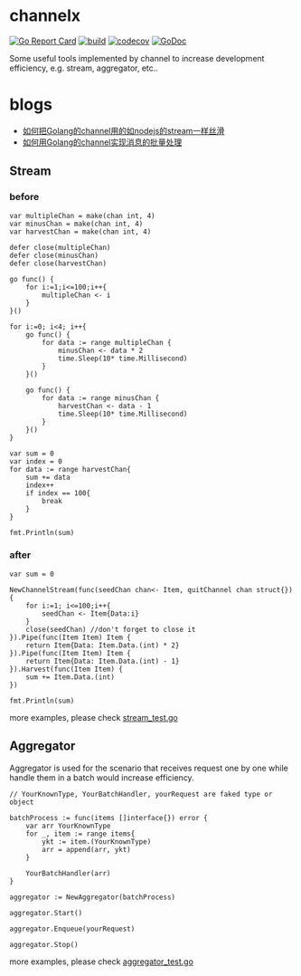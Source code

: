 # channelx
[![Go Report Card](https://goreportcard.com/badge/github.com/Ksloveyuan/channelx)](https://goreportcard.com/report/github.com/Ksloveyuan/channelx)
[![build](https://api.travis-ci.org/Ksloveyuan/channelx.svg?branch=master)](https://api.travis-ci.org/Ksloveyuan/channelx.svg?branch=master)
[![codecov](https://codecov.io/gh/Ksloveyuan/channelx/branch/master/graph/badge.svg)](https://codecov.io/gh/Ksloveyuan/channelx)
[![GoDoc](https://godoc.org/github.com/Ksloveyuan/channelx?status.svg)](https://godoc.org/github.com/Ksloveyuan/channelx)

Some useful tools implemented by channel to increase development efficiency, e.g. stream, aggregator, etc..

# blogs
- [如何把Golang的channel用的如nodejs的stream一样丝滑](https://juejin.im/post/5d7ba76ef265da03be490856)
- [如何用Golang的channel实现消息的批量处理](https://juejin.im/post/5d8c6775e51d45781332e91f)

## Stream
### before
```golang
var multipleChan = make(chan int, 4)
var minusChan = make(chan int, 4)
var harvestChan = make(chan int, 4)

defer close(multipleChan)
defer close(minusChan)
defer close(harvestChan)

go func() {
    for i:=1;i<=100;i++{
        multipleChan <- i
    }
}()

for i:=0; i<4; i++{
    go func() {
        for data := range multipleChan {
            minusChan <- data * 2
            time.Sleep(10* time.Millisecond)
        }
    }()

    go func() {
        for data := range minusChan {
            harvestChan <- data - 1
            time.Sleep(10* time.Millisecond)
        }
    }()
}

var sum = 0
var index = 0
for data := range harvestChan{
    sum += data
    index++
    if index == 100{
        break
    }
}

fmt.Println(sum)
```

### after

```golang
var sum = 0

NewChannelStream(func(seedChan chan<- Item, quitChannel chan struct{}) {
    for i:=1; i<=100;i++{
        seedChan <- Item{Data:i}
    }
    close(seedChan) //don't forget to close it
}).Pipe(func(Item Item) Item {
    return Item{Data: Item.Data.(int) * 2}
}).Pipe(func(Item Item) Item {
    return Item{Data: Item.Data.(int) - 1}
}).Harvest(func(Item Item) {
    sum += Item.Data.(int)
})

fmt.Println(sum)
```

more examples, please check [stream_test.go](https://github.com/Ksloveyuan/channelx/blob/master/stream_test.go)

## Aggregator
Aggregator is used for the scenario that receives request one by one while handle them in a batch would increase efficiency.

```golang
// YourKnownType, YourBatchHandler, yourRequest are faked type or object

batchProcess := func(items []interface{}) error {
    var arr YourKnownType 
    for _, item := range items{
        ykt := item.(YourKnownType)
        arr = append(arr, ykt)
    }
    
    YourBatchHandler(arr)
}

aggregator := NewAggregator(batchProcess)

aggregator.Start()

aggregator.Enqueue(yourRequest)

aggregator.Stop()
```
more examples, please check [aggregator_test.go](https://github.com/Ksloveyuan/channelx/blob/master/aggregator_test.go)